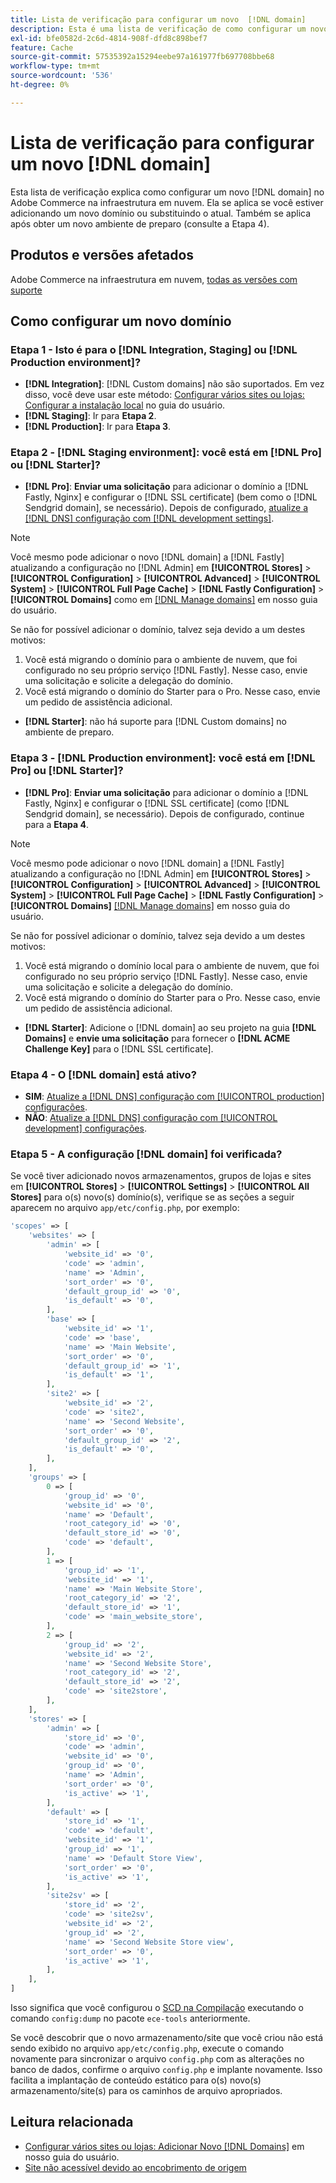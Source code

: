 ```yaml
---
title: Lista de verificação para configurar um novo  [!DNL domain]
description: Esta é uma lista de verificação de como configurar um novo [!DNL domain]  no Adobe Commerce na infraestrutura em nuvem.
exl-id: bfe0582d-2c6d-4814-908f-dfd8c898bef7
feature: Cache
source-git-commit: 57535392a15294eebe97a161977fb697708bbe68
workflow-type: tm+mt
source-wordcount: '536'
ht-degree: 0%

---
```


# Lista de verificação para configurar um novo [!DNL domain]

Esta lista de verificação explica como configurar um novo [!DNL domain] no Adobe Commerce na infraestrutura em nuvem. Ela se aplica se você estiver adicionando um novo domínio ou substituindo o atual. Também se aplica após obter um novo ambiente de preparo (consulte a Etapa 4).

## Produtos e versões afetados

Adobe Commerce na infraestrutura em nuvem, [todas as versões com suporte](https://www.adobe.com/content/dam/cc/en/legal/terms/enterprise/pdfs/Adobe-Commerce-Software-Lifecycle-Policy.pdf)

## Como configurar um novo domínio

### Etapa 1 - Isto é para o [!DNL Integration, Staging] ou [!DNL Production environment]?

* **[!DNL Integration]**: [!DNL Custom domains] não são suportados. Em vez disso, você deve usar este método: [Configurar vários sites ou lojas: Configurar a instalação local](https://experienceleague.adobe.com/docs/commerce-cloud-service/user-guide/configure-store/multiple-sites.html#add-new-domains) no guia do usuário.
* **[!DNL Staging]**: Ir para **Etapa 2**.
* **[!DNL Production]**: Ir para **Etapa 3**.

### Etapa 2 - [!DNL Staging environment]: você está em [!DNL Pro] ou [!DNL Starter]?

* **[!DNL Pro]**: **Enviar uma solicitação** para adicionar o domínio a [!DNL Fastly, Nginx] e configurar o [!DNL SSL certificate] (bem como o [!DNL Sendgrid domain], se necessário). Depois de configurado, [atualize a [!DNL DNS] configuração com [!DNL development settings]](https://experienceleague.adobe.com/docs/commerce-cloud-service/user-guide/cdn/setup-fastly/fastly-configuration.html#update-dns-configuration-with-development-settings).

>[!NOTE]
>
>Você mesmo pode adicionar o novo [!DNL domain] a [!DNL Fastly] atualizando a configuração no [!DNL Admin] em **[!UICONTROL Stores]** > **[!UICONTROL Configuration]** > **[!UICONTROL Advanced]** > **[!UICONTROL System]** > **[!UICONTROL Full Page Cache]** > **[!DNL Fastly Configuration]** > **[!UICONTROL Domains]** como em [[!DNL Manage domains]](https://experienceleague.adobe.com/docs/commerce-cloud-service/user-guide/cdn/setup-fastly/fastly-custom-cache-configuration.html#manage-domains) em nosso guia do usuário.
>
>Se não for possível adicionar o domínio, talvez seja devido a um destes motivos:
>
>1. Você está migrando o domínio para o ambiente de nuvem, que foi configurado no seu próprio serviço [!DNL Fastly]. Nesse caso, envie uma solicitação e solicite a delegação do domínio.
>1. Você está migrando o domínio do Starter para o Pro. Nesse caso, envie um pedido de assistência adicional.

* **[!DNL Starter]**: não há suporte para [!DNL Custom domains] no ambiente de preparo.

### Etapa 3 - [!DNL Production environment]: você está em [!DNL Pro] ou [!DNL Starter]?

* **[!DNL Pro]**: **Enviar uma solicitação** para adicionar o domínio a [!DNL Fastly, Nginx] e configurar o [!DNL SSL certificate] (como [!DNL Sendgrid domain], se necessário). Depois de configurado, continue para a **Etapa 4**.

>[!NOTE]
>
>Você mesmo pode adicionar o novo [!DNL domain] a [!DNL Fastly] atualizando a configuração no [!DNL Admin] em **[!UICONTROL Stores]** > **[!UICONTROL Configuration]** > **[!UICONTROL Advanced]** > **[!UICONTROL System]** > **[!UICONTROL Full Page Cache]** > **[!DNL Fastly Configuration]** > **[!UICONTROL Domains]** [[!DNL Manage domains]](https://experienceleague.adobe.com/docs/commerce-cloud-service/user-guide/cdn/setup-fastly/fastly-custom-cache-configuration.html#manage-domains) em nosso guia do usuário.
>
>
>Se não for possível adicionar o domínio, talvez seja devido a um destes motivos:
>
>1. Você está migrando o domínio local para o ambiente de nuvem, que foi configurado no seu próprio serviço [!DNL Fastly]. Nesse caso, envie uma solicitação e solicite a delegação do domínio.
>1. Você está migrando o domínio do Starter para o Pro. Nesse caso, envie um pedido de assistência adicional.

* **[!DNL Starter]**: Adicione o [!DNL domain] ao seu projeto na guia **[!DNL Domains]** e **envie uma solicitação** para fornecer o **[!DNL ACME Challenge Key]** para o [!DNL SSL certificate].

### Etapa 4 - O [!DNL domain] está ativo?

* **SIM**: [Atualize a [!DNL DNS] configuração com [!UICONTROL production] configurações](https://experienceleague.adobe.com/docs/commerce-cloud-service/user-guide/launch/checklist.html#update-dns-configuration-with-production-settings).
* **NÃO**: [Atualize a [!DNL DNS] configuração com [!UICONTROL development] configurações](https://experienceleague.adobe.com/docs/commerce-cloud-service/user-guide/cdn/setup-fastly/fastly-configuration.html#update-dns-configuration-with-development-settings).

### Etapa 5 - A configuração [!DNL domain] foi verificada?

Se você tiver adicionado novos armazenamentos, grupos de lojas e sites em **[!UICONTROL Stores]** > **[!UICONTROL Settings]** > **[!UICONTROL All Stores]** para o(s) novo(s) domínio(s), verifique se as seções a seguir aparecem no arquivo `app/etc/config.php`, por exemplo:

```php
'scopes' => [
    'websites' => [
        'admin' => [
            'website_id' => '0',
            'code' => 'admin',
            'name' => 'Admin',
            'sort_order' => '0',
            'default_group_id' => '0',
            'is_default' => '0',
        ],
        'base' => [
            'website_id' => '1',
            'code' => 'base',
            'name' => 'Main Website',
            'sort_order' => '0',
            'default_group_id' => '1',
            'is_default' => '1',
        ],
        'site2' => [
            'website_id' => '2',
            'code' => 'site2',
            'name' => 'Second Website',
            'sort_order' => '0',
            'default_group_id' => '2',
            'is_default' => '0',
        ],
    ],
    'groups' => [
        0 => [
            'group_id' => '0',
            'website_id' => '0',
            'name' => 'Default',
            'root_category_id' => '0',
            'default_store_id' => '0',
            'code' => 'default',
        ],
        1 => [
            'group_id' => '1',
            'website_id' => '1',
            'name' => 'Main Website Store',
            'root_category_id' => '2',
            'default_store_id' => '1',
            'code' => 'main_website_store',
        ],
        2 => [
            'group_id' => '2',
            'website_id' => '2',
            'name' => 'Second Website Store',
            'root_category_id' => '2',
            'default_store_id' => '2',
            'code' => 'site2store',
        ],
    ],
    'stores' => [
        'admin' => [
            'store_id' => '0',
            'code' => 'admin',
            'website_id' => '0',
            'group_id' => '0',
            'name' => 'Admin',
            'sort_order' => '0',
            'is_active' => '1',
        ],
        'default' => [
            'store_id' => '1',
            'code' => 'default',
            'website_id' => '1',
            'group_id' => '1',
            'name' => 'Default Store View',
            'sort_order' => '0',
            'is_active' => '1',
        ],
        'site2sv' => [
            'store_id' => '2',
            'code' => 'site2sv',
            'website_id' => '2',
            'group_id' => '2',
            'name' => 'Second Website Store view',
            'sort_order' => '0',
            'is_active' => '1',
        ],
    ],
]
```

Isso significa que você configurou o [SCD na Compilação](https://experienceleague.adobe.com/en/docs/commerce-on-cloud/user-guide/develop/deploy/static-content#setting-the-scd-on-build) executando o comando `config:dump` no pacote `ece-tools` anteriormente.

Se você descobrir que o novo armazenamento/site que você criou não está sendo exibido no arquivo `app/etc/config.php`, execute o comando novamente para sincronizar o arquivo `config.php` com as alterações no banco de dados, confirme o arquivo `config.php` e implante novamente. Isso facilita a implantação de conteúdo estático para o(s) novo(s) armazenamento/site(s) para os caminhos de arquivo apropriados.

## Leitura relacionada

* [Configurar vários sites ou lojas: Adicionar Novo [!DNL Domains]](https://experienceleague.adobe.com/docs/commerce-cloud-service/user-guide/configure-store/multiple-sites.html#add-new-domains) em nosso guia do usuário.
* [Site não acessível devido ao encobrimento de origem](https://experienceleague.adobe.com/en/docs/commerce-knowledge-base/kb/troubleshooting/site-down-or-unresponsive/production-site-not-accessible-due-to-origin-cloaking)
